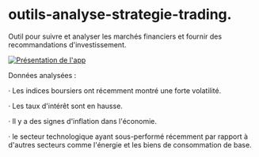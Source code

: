 # outils-analyse-strategie-trading.
Outil pour suivre et analyser les marchés financiers et fournir des recommandations d'investissement.

[![Présentation de l'app](https://img.https://youtu.be/ibmOc5MoNUU)](https://youtu.be/ibmOc5MoNUU)

Données analysées :

·           Les indices boursiers ont récemment montré une forte volatilité.

·          Les taux d'intérêt sont en hausse.

·          Il y a des signes d'inflation dans l'économie.

·          le secteur technologique ayant  sous-performé récemment par rapport à d'autres secteurs comme l'énergie et les biens de consommation de base.
